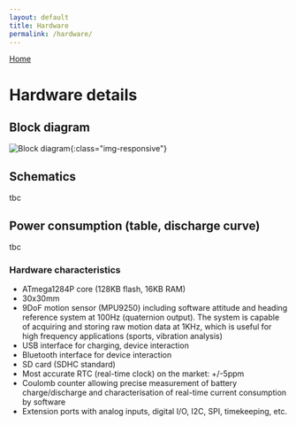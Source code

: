 ```yaml
---
layout: default
title: Hardware
permalink: /hardware/
---
```


[Home](/)


# Hardware details

## Block diagram

![Block diagram](/assets/img/node4-hr.png){:class="img-responsive"}

## Schematics

tbc

## Power consumption (table, discharge curve)

tbc



### Hardware characteristics


* ATmega1284P core (128KB flash, 16KB RAM)
* 30x30mm
* 9DoF motion sensor (MPU9250) including software attitude and heading reference system at 100Hz (quaternion output). The system is capable of acquiring and storing raw motion data at 1KHz, which is useful for high frequency applications (sports, vibration analysis)
* USB interface for charging, device interaction
* Bluetooth interface for device interaction
* SD card (SDHC standard)
* Most accurate RTC (real-time clock) on the market: +/-5ppm
* Coulomb counter allowing precise measurement of battery charge/discharge and characterisation of real-time current consumption by software
* Extension ports with analog inputs, digital I/O, I2C, SPI, timekeeping, etc.




